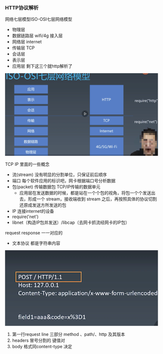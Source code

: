 ### HTTP协议解析

网络七层模型ISO-OSI七层网络模型
- 物理层 
- 数据链路层  wifi/4g  接入层
- 网络层     internet
- 传输层     TCP
- 会话层
- 表示层
- 应用层    剩下这三个就http解析了

![avatar](./1.png)

TCP IP 里面的一些概念

- 流(stream)  没有明显的分割单位，只保证前后顺序
- 端口  每个软件应用的标识吧，网卡根据端口号分析数据
- 包(packet)   传输数据包 TCP/IP传输的数据单元
  - 应用层在发送数据的时候，都是站在一个个包的视角，将包一个个发送出去，形成一个 stream，接收端收到 stream 之后，再按照具体的协议切割还原成发送方所发送的包
- IP  连接internet的设备
- require('net')
- libnet（构造IP包并发送）/libcap（去网卡抓流经网卡的IP包）

request response 一一对应的

- 文本协议 都是字符串内容

![avatar](./2.png)

1. 第一行request line 三部分 method 、path/、http 及其版本
2. headers  冒号分割的 键值对
3. body 格式同content-type 决定
